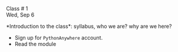 

<div class="lecture1">



<div class="column_date">
<p markdown="block">
Class # 1 <br> 
Wed, Sep 6 
</p>
</div>



<div class="column_materials" >

<p markdown="block">
*Introduction to the class*: syllabus, who we are? why are we here? <br>



</p>
</div>




<div class="column_assign">

<p markdown="block">

* Sign up for `PythonAnywhere` account.
* Read the module        

</p>
</div>

</div>
